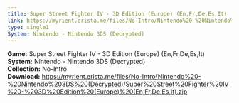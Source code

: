 ```yaml
---
title: Super Street Fighter IV - 3D Edition (Europe) (En,Fr,De,Es,It)
link: https://myrient.erista.me/files/No-Intro/Nintendo%20-%20Nintendo%203DS%20(Decrypted)/Super%20Street%20Fighter%20IV%20-%203D%20Edition%20(Europe)%20(En,Fr,De,Es,It).zip
type: single1
System: Nintendo - Nintendo 3DS (Decrypted)
---
```

<b>Game:</b> Super Street Fighter IV - 3D Edition (Europe) (En,Fr,De,Es,It)<br>
<b>System:</b> Nintendo - Nintendo 3DS (Decrypted)<br>
<b>Collection:</b> No-Intro<br>
<b>Download:</b> https://myrient.erista.me/files/No-Intro/Nintendo%20-%20Nintendo%203DS%20(Decrypted)/Super%20Street%20Fighter%20IV%20-%203D%20Edition%20(Europe)%20(En,Fr,De,Es,It).zip